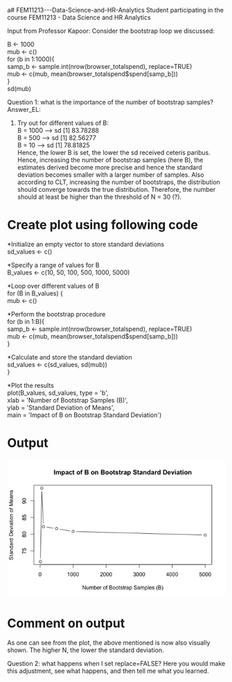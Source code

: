 a# FEM11213---Data-Science-and-HR-Analytics
Student participating in the course FEM11213 - Data Science and HR Analytics

Input from Professor Kapoor: 
Consider the bootstrap loop we discussed:   



  B <- 1000  
  mub <- c()  
  for (b in 1:1000){  
    samp_b <- sample.int(nrow(browser_totalspend), replace=TRUE)  
    mub <- c(mub, mean(browser_totalspend$spend[samp_b]))  
  }  
  sd(mub)  

Question 1: what is the importance of the number of bootstrap samples?   
Answer_EL:  
1. Try out for different values of B:  
B = 1000 --> sd [1] 83.78288  
B = 500 --> sd [1] 82.56277  
B = 10 --> sd [1] 78.81825  
Hence, the lower B is set, the lower the sd received ceteris paribus. Hence, increasing the number of bootstrap samples (here B), the estimates derived become more precise and hence the standard deviation becomes smaller with a larger number of samples.
Also according to CLT, increasing the number of bootstraps, the distribution should converge towards the true distribution. Therefore, the number should at least be higher than the threshold of N = 30 (?).

# Create plot using following code

*Initialize an empty vector to store standard deviations  
sd_values <- c()  

*Specify a range of values for B  
B_values <- c(10, 50, 100, 500, 1000, 5000)  

*Loop over different values of B  
for (B in B_values) {  
  mub <- c()  
  
*Perform the bootstrap procedure  
  for (b in 1:B){  
    samp_b <- sample.int(nrow(browser_totalspend), replace=TRUE)  
    mub <- c(mub, mean(browser_totalspend$spend[samp_b]))  
  }  
  
*Calculate and store the standard deviation  
  sd_values <- c(sd_values, sd(mub))  
}  

*Plot the results  
plot(B_values, sd_values, type = 'b',   
     xlab = 'Number of Bootstrap Samples (B)',   
     ylab = 'Standard Deviation of Means',  
     main = 'Impact of B on Bootstrap Standard Deviation')  

# Output

![Local Image](Rplot.png)  

# Comment on output
As one can see from the plot, the above mentioned is now also visually shown. The higher N, the lower the standard deviation.



Question 2: what happens when I set replace=FALSE? 
Here you would make this adjustment, see what happens, and then tell me what you learned. 

